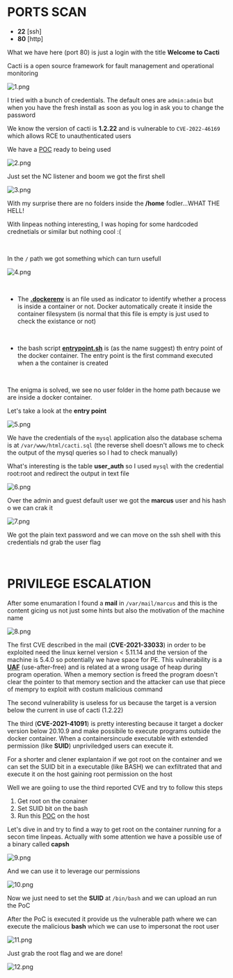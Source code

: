 # PORTS SCAN

* **22** [ssh]
* **80** [http]

What we have here (port 80) is just a login with the title **Welcome to Cacti**

Cacti is a open source framework for fault management and operational monitoring

![1.png](img/1.png)

I tried with a bunch of credentials. The default ones are `admin:admin` but when you have the fresh install as soon as you log in ask you to change the password

We know the version of cacti is **1.2.22** and is vulnerable to `CVE-2022-46169` which allows RCE to unauthenticated users 

We have a [POC](https://github.com/FredBrave/CVE-2022-46169-CACTI-1.2.22/blob/main/CVE-2022-46169.py) ready to being used

![2.png](img/2.png)

Just set the NC listener and boom we got the first shell

![3.png](img/3.png)

With my surprise there are no folders inside the **/home** fodler...WHAT THE HELL!

With linpeas nothing interesting, I was hoping for some hardcoded crednetials or similar but nothing cool :(

<br>

In the `/` path we got something which can turn usefull

![4.png](img/4.png)

<br>

* The **<u>.dockerenv</u>** is an file used as indicator to identify whether a process is inside a container or not. Docker automatically create it inside the container filesystem (is normal that this file is empty is just used to check the existance or not)

<br>

* the bash script **<u>entrypoint.sh</u>**  is (as the name suggest) th entry point of the docker container. The entry point is the first command executed when a the container is created

<br>

The enigma is solved, we see no user folder in the home path because we are inside a docker container.

Let's take a look at the **entry point**

![5.png](img/5.png)

We have the credentials of the `mysql` application also the database schema is at `/var/www/html/cacti.sql` (the reverse shell doesn't allows me to check the output of the mysql queries so I had to check manually)

What's interesting is the table **user_auth** so I used `mysql` with the credential root:root and redirect the output in text file

![6.png](img/6.png)

Over the admin and guest default user we got the **marcus** user and his hash o we can crak it

![7.png](img/7.png)

We got the plain text password and we can move on the ssh shell with this credentials nd grab the user flag

<br>

# PRIVILEGE ESCALATION

After some enumaration I found a **mail** in `/var/mail/marcus` and this is the content gicing us not just some hints but also the motivation of the machine name

![8.png](img/8.png)

The first CVE described in the mail (**CVE-2021-33033**) in order to be exploited need the linux kernel version < 5.11.14 and the version of the machine is 5.4.0 so potentially we have space for PE.
This vulnerability is a **<u>UAF</u>** (use-after-free) and is related at a wrong usage of heap during program operation. When a memory section is freed the program doesn't clear the pointer to that memory section and the attacker can use that piece of mempry to exploit with costum malicious command

The second vulnerability is useless for us because the target is a version below the current in use of cacti (1.2.22)

The third (**CVE-2021-41091**) is pretty interesting because it target a docker version below 20.10.9 and make possibile to execute programs outside the docker container. When a containersincude executable with extended permission (like **SUID**) unpriviledged users can execute it.

For a shorter and clener explantaion if we got root on the container and we can set the SUID bit in a executable (like BASH) we can exfiltrated that and execute it on the host gaining root permission on the host


Well we are goiing to use the third reported CVE and try to follow this steps 

1) Get root on the conainer 
2) Set SUID bit on the bash
3) Run this [POC](https://github.com/UncleJ4ck/CVE-2021-41091) on the host

Let's dive in and try to find a way to get root on the container running for a secon time linpeas. Actually with some attention we have a possible use of a binary called **capsh**

![9.png](img/9.png)

And we can use it to leverage our permissions

![10.png](img/10.png)

Now we just need to set the **SUID** at `/bin/bash` and we can upload an run the PoC

After the PoC is executed it provide us the vulnerable path where we can execute the malicious **bash** which we can use to impersonat the root user 

![11.png](img/11.png)

Just grab the root flag and we are done!

![12.png](img/12.png)

